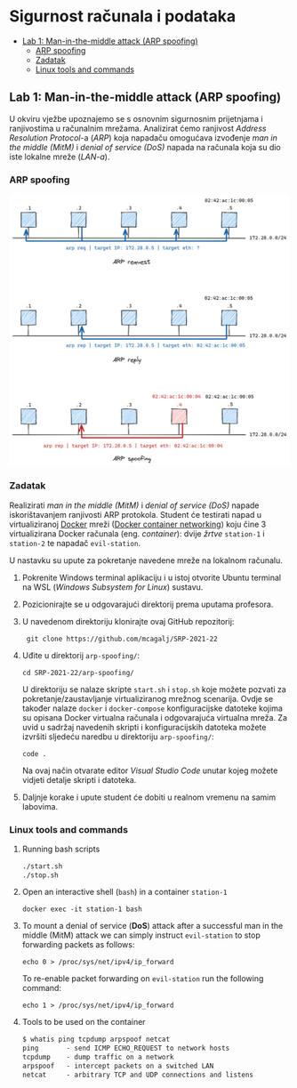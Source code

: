 # **Sigurnost računala i podataka** <!-- omit in toc -->

- [Lab 1: Man-in-the-middle attack (ARP spoofing)](#lab-1-man-in-the-middle-attack-arp-spoofing)
  - [ARP spoofing](#arp-spoofing)
  - [Zadatak](#zadatak)
  - [Linux tools and commands](#linux-tools-and-commands)

## Lab 1: Man-in-the-middle attack (ARP spoofing)

U okviru vježbe upoznajemo se s osnovnim sigurnosnim prijetnjama i ranjivostima u računalnim mrežama. Analizirat ćemo ranjivost _Address Resolution Protocol_-a (_ARP_) koja napadaču omogućava izvođenje _man in the middle (MitM)_ i _denial of service (DoS)_ napada na računala koja su dio iste lokalne mreže (_LAN-a_).

### ARP spoofing

<p align="center">
<img src="../img/arp_spoofing.png" width="750px" height="auto"/>
</p>

### Zadatak

Realizirati _man in the middle (MitM)_ i _denial of service (DoS)_ napade iskorištavanjem ranjivosti ARP protokola. Student će testirati napad u virtualiziranoj [Docker](https://docs.docker.com/get-started/overview/) mreži ([Docker container networking](https://docs.docker.com/network/)) koju čine 3 virtualizirana Docker računala (eng. _container_): dvije _žrtve_ `station-1` i `station-2` te napadač `evil-station`.

U nastavku su upute za pokretanje navedene mreže na lokalnom računalu.

1. Pokrenite Windows terminal aplikaciju i u istoj otvorite Ubuntu terminal na WSL (_Windows Subsystem for Linux_) sustavu.

2. Pozicionirajte se u odgovarajući direktorij prema uputama profesora.

3. U navedenom direktoriju klonirajte ovaj GitHub repozitorij:

   ```console
    git clone https://github.com/mcagalj/SRP-2021-22
   ```

4. Uđite u direktorij `arp-spoofing/`:

    ```console
    cd SRP-2021-22/arp-spoofing/
    ```

    U direktoriju se nalaze skripte `start.sh` i `stop.sh` koje možete pozvati za pokretanje/zaustavljanje virtualiziranog mrežnog scenarija. Ovdje se također nalaze `docker` i `docker-compose` konfiguracijske datoteke kojima su opisana Docker virtualna računala i odgovarajuća virtualna mreža. Za uvid u sadržaj navedenih skripti i konfiguracijskih datoteka možete izvršiti sljedeću naredbu u direktoriju `arp-spoofing/`:

    ```console
    code .
    ```

    Na ovaj način otvarate editor _Visual Studio Code_ unutar kojeg možete vidjeti detalje skripti i datoteka.

5. Daljnje korake i upute student će dobiti u realnom vremenu na samim labovima.

### Linux tools and commands

1. Running bash scripts

    ```console
    ./start.sh
    ./stop.sh
    ```

2. Open an interactive shell (`bash`) in a container `station-1`

    ```console
    docker exec -it station-1 bash
    ```

3. To mount a denial of service (**DoS**) attack after a successful man in the middle (MitM) attack we can simply instruct `evil-station` to stop forwarding packets as follows:

   ```
   echo 0 > /proc/sys/net/ipv4/ip_forward
   ```

    To re-enable packet forwarding on `evil-station` run the following command:
    ```
    echo 1 > /proc/sys/net/ipv4/ip_forward 
    ```

4. Tools to be used on the container

    ```console
    $ whatis ping tcpdump arpspoof netcat
    ping       - send ICMP ECHO_REQUEST to network hosts
    tcpdump    - dump traffic on a network
    arpspoof   - intercept packets on a switched LAN
    netcat     - arbitrary TCP and UDP connections and listens
    ```
